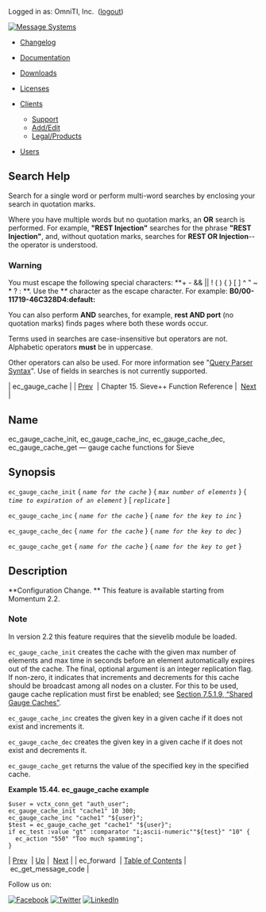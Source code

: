 Logged in as: OmniTI, Inc.  ([logout](https://support.messagesystems.com/logout.php))

[![Message Systems](https://support.messagesystems.com/images/ms-white205.png)](https://support.messagesystems.com/start.php) 

*   [Changelog](https://support.messagesystems.com/start.php?show=changelog)
*   [Documentation](https://support.messagesystems.com/docs/)
*   [Downloads](https://support.messagesystems.com/start.php)

*   [Licenses](https://support.messagesystems.com/license_summary.php)
*   <a href="">Clients</a>
    *   [Support](https://support.messagesystems.com/cs.php)
    *   [Add/Edit](https://support.messagesystems.com/edit_client.php)
    *   [Legal/Products](https://support.messagesystems.com/edit_products.php)
*   [Users](https://support.messagesystems.com/edit_customer.php)

## Search Help

Search for a single word or perform multi-word searches by enclosing your search in quotation marks.

Where you have multiple words but no quotation marks, an **OR** search is performed. For example, **"REST Injection"** searches for the phrase **"REST Injection"**, and, without quotation marks, searches for **REST OR Injection**--the operator is understood.

### Warning

You must escape the following special characters: **+ - && || ! ( ) { } [ ] ^ " ~ * ? : \**. Use the **\** character as the escape character. For example: **B0/00-11719-46C328D4\:default\:**

You can also perform **AND** searches, for example, **rest AND port** (no quotation marks) finds pages where both these words occur.

Terms used in searches are case-insensitive but operators are not. Alphabetic operators **must** be in uppercase.

Other operators can also be used. For more information see "[Query Parser Syntax](https://lucene.apache.org/core/old_versioned_docs/versions/3_0_0/queryparsersyntax.html)". Use of fields in searches is not currently supported.

| ec_gauge_cache |
| [Prev](sieve.ref.ec_forward.php)  | Chapter 15. Sieve++ Function Reference |  [Next](sieve.ref.ec_get_message_code.php) |

<a name="sieve.ref.ec_gauge_cache"></a>
## Name

ec_gauge_cache_init, ec_gauge_cache_inc, ec_gauge_cache_dec, ec_gauge_cache_get — gauge cache functions for Sieve

## Synopsis

`ec_gauge_cache_init` { *`name for the cache`*                } { *`max number of elements`*                     } { *`time to expiration of an element`*                              } [ *`replicate`* ]

`ec_gauge_cache_inc` { *`name for the cache`*                } { *`name for the key to inc`*                     }

`ec_gauge_cache_dec` { *`name for the cache`*                } { *`name for the key to dec`*                     }

`ec_gauge_cache_get` { *`name for the cache`*                } { *`name for the key to get`*                     }

<a name="idp14258864"></a>
## Description

**Configuration Change. ** This feature is available starting from Momentum 2.2.

### Note

In version 2.2 this feature requires that the sievelib module be loaded.

`ec_gauge_cache_init` creates the cache with the given max number of elements and max time in seconds before an element automatically expires out of the cache. The final, optional argument is an integer replication flag. If non-zero, it indicates that increments and decrements for this cache should be broadcast among all nodes on a cluster. For this to be used, gauge cache replication must first be enabled; see [Section 7.5.1.9, “Shared Gauge Caches”](cluster.replication.php#cluster.replication.gauge_cache "7.5.1.9. Shared Gauge Caches").

`ec_gauge_cache_inc` creates the given key in a given cache if it does not exist and increments it.

`ec_gauge_cache_dec` creates the given key in a given cache if it does not exist and decrements it.

`ec_gauge_cache_get` returns the value of the specified key in the specified cache.

<a name="example.ec_guage_cache"></a>

**Example 15.44. ec_gauge_cache example**

```
$user = vctx_conn_get "auth_user";
ec_gauge_cache_init "cache1" 10 300;
ec_gauge_cache_inc "cache1" "${user}";
$test = ec_gauge_cache_get "cache1" "${user}";
if ec_test :value "gt" :comparator "i;ascii-numeric""${test}" "10" {
  ec_action "550" "Too much spamming";
}
```

| [Prev](sieve.ref.ec_forward.php)  | [Up](sieve.ref.php) |  [Next](sieve.ref.ec_get_message_code.php) |
| ec_forward  | [Table of Contents](index.php) |  ec_get_message_code |

Follow us on:

[![Facebook](https://support.messagesystems.com/images/icon-facebook.png)](http://www.facebook.com/messagesystems) [![Twitter](https://support.messagesystems.com/images/icon-twitter.png)](http://twitter.com/#!/MessageSystems) [![LinkedIn](https://support.messagesystems.com/images/icon-linkedin.png)](http://www.linkedin.com/company/message-systems)